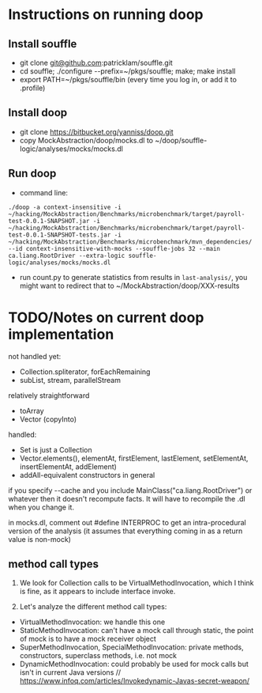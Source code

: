 # Instructions on running doop

## Install souffle

* git clone git@github.com:patricklam/souffle.git
* cd souffle; ./configure --prefix=~/pkgs/souffle; make; make install
* export PATH=~/pkgs/souffle/bin (every time you log in, or add it to .profile)

## Install doop
* git clone https://bitbucket.org/yanniss/doop.git
* copy MockAbstraction/doop/mocks.dl to ~/doop/souffle-logic/analyses/mocks/mocks.dl

## Run doop
* command line:

```./doop -a context-insensitive -i ~/hacking/MockAbstraction/Benchmarks/microbenchmark/target/payroll-test-0.0.1-SNAPSHOT.jar -i ~/hacking/MockAbstraction/Benchmarks/microbenchmark/target/payroll-test-0.0.1-SNAPSHOT-tests.jar -i ~/hacking/MockAbstraction/Benchmarks/microbenchmark/mvn_dependencies/ --id context-insensitive-with-mocks --souffle-jobs 32 --main ca.liang.RootDriver --extra-logic souffle-logic/analyses/mocks/mocks.dl```

* run count.py to generate statistics from results in `last-analysis/`, you might want to redirect that to ~/MockAbstraction/doop/XXX-results

# TODO/Notes on current doop implementation

not handled yet:
* Collection.spliterator, forEachRemaining
* subList, stream, parallelStream

relatively straightforward
* toArray
* Vector (copyInto)

handled:
* Set is just a Collection
* Vector.elements(), elementAt, firstElement, lastElement, setElementAt, insertElementAt, addElement)
* addAll-equivalent constructors in general

if you specify --cache and you include MainClass("ca.liang.RootDriver") or whatever then it doesn't recompute facts. It will have to recompile the .dl when you change it.

in mocks.dl, comment out #define INTERPROC to get an intra-procedural version of the analysis (it assumes that everything coming in as a return value is non-mock)

## method call types

1. We look for Collection calls to be VirtualMethodInvocation, which I think is fine, as it appears to include interface invoke.

2. Let's analyze the different method call types:
* VirtualMethodInvocation: we handle this one
* StaticMethodInvocation: can't have a mock call through static, the point of mock is to have a mock receiver object
* SuperMethodInvocation, SpecialMethodInvocation: private methods, constructors, superclass methods, i.e. not mock
* DynamicMethodInvocation: could probably be used for mock calls but isn't in current Java versions
// https://www.infoq.com/articles/Invokedynamic-Javas-secret-weapon/

